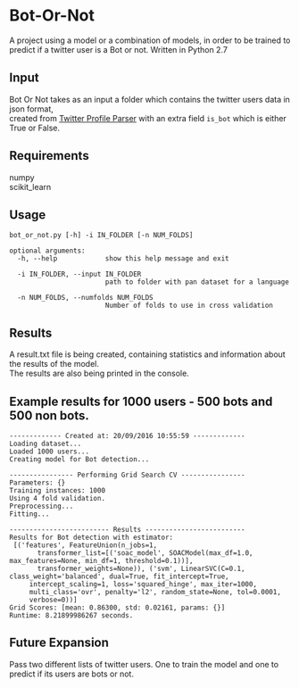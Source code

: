 # Bot-Or-Not
A project using a model or a combination of models, in order to be trained to predict if a twitter user is a Bot or not. Written in Python 2.7

## Input
Bot Or Not takes as an input a folder which contains the twitter users data in json format,  
created from [Twitter Profile Parser](https://github.com/Adamantios/Twitter-Profile-Parser/blob/master/README.md)
with an extra field `is_bot` which is either True or False.

## Requirements
numpy  
scikit_learn

## Usage
```
bot_or_not.py [-h] -i IN_FOLDER [-n NUM_FOLDS]

optional arguments:
  -h, --help            show this help message and exit
  
  -i IN_FOLDER, --input IN_FOLDER
                        path to folder with pan dataset for a language
                        
  -n NUM_FOLDS, --numfolds NUM_FOLDS
                        Number of folds to use in cross validation
```
## Results
A result.txt file is being created, containing statistics and information about the results of the model.  
The results are also being printed in the console.

## Example results for 1000 users - 500 bots and 500 non bots.
```
------------- Created at: 20/09/2016 10:55:59 -------------
Loading dataset...
Loaded 1000 users...
Creating model for Bot detection...

---------------- Performing Grid Search CV ----------------
Parameters: {}
Training instances: 1000
Using 4 fold validation.
Preprocessing...
Fitting...

------------------------- Results -------------------------
Results for Bot detection with estimator:
 [('features', FeatureUnion(n_jobs=1,
       transformer_list=[('soac_model', SOACModel(max_df=1.0, max_features=None, min_df=1, threshold=0.1))],
       transformer_weights=None)), ('svm', LinearSVC(C=0.1, class_weight='balanced', dual=True, fit_intercept=True,
     intercept_scaling=1, loss='squared_hinge', max_iter=1000,
     multi_class='ovr', penalty='l2', random_state=None, tol=0.0001,
     verbose=0))]
Grid Scores: [mean: 0.86300, std: 0.02161, params: {}]
Runtime: 8.21899986267 seconds.
```

## Future Expansion
Pass two different lists of twitter users. One to train the model and one to predict if its users are bots or not.
